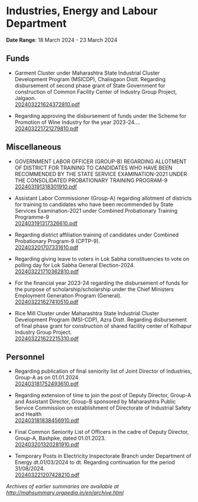 # Industries, Energy and Labour Department

**Date Range**: 18 March 2024 - 23 March 2024


## Funds
- Garment Cluster under Maharashtra State Industrial Cluster Development Program (MSICDP), Chalisgaon Distt. Regarding disbursement of second phase grant of State Government for construction of Common Facility Center of Industry Group Project, Jalgaon.\
  [202403221624372810.pdf](https://gr.maharashtra.gov.in/Site/Upload/Government%20Resolutions/English/202403221624372810.pdf)

- Regarding approving the disbursement of funds under the Scheme for Promotion of Wine Industry for the year 2023-24....\
  [202403221721279810.pdf](https://gr.maharashtra.gov.in/Site/Upload/Government%20Resolutions/English/202403221721279810.pdf)

## Miscellaneous
- GOVERNMENT LABOR OFFICER (GROUP-B) REGARDING ALLOTMENT OF DISTRICT FOR TRAINING TO CANDIDATES WHO HAVE BEEN RECOMMENDED BY THE STATE SERVICE EXAMINATION-2021 UNDER THE CONSOLIDATED PROBATIONARY TRAINING PROGRAM-9\
  [202403191318301910.pdf](https://gr.maharashtra.gov.in/Site/Upload/Government%20Resolutions/English/202403191318301910....pdf)

- Assistant Labor Commissioner (Group-A) regarding allotment of districts for training to candidates who have been recommended by State Services Examination-2021 under Combined Probationary Training Programme-9\
  [202403191317326610.pdf](https://gr.maharashtra.gov.in/Site/Upload/Government%20Resolutions/English/202403191317326610....pdf)

- Regarding district affiliation training of candidates under Combined Probationary Program-9 (CPTP-9).\
  [202403201707331610.pdf](https://gr.maharashtra.gov.in/Site/Upload/Government%20Resolutions/English/202403201707331610.pdf)

- Regarding giving leave to voters in Lok Sabha constituencies to vote on polling day for Lok Sabha General Election-2024.\
  [202403221710362810.pdf](https://gr.maharashtra.gov.in/Site/Upload/Government%20Resolutions/English/202403221710362810.pdf)

- For the financial year 2023-24 regarding the disbursement of funds for the purpose of scholarship/scholarship under the Chief Ministers Employment Generation Program (General).\
  [202403221627410510.pdf](https://gr.maharashtra.gov.in/Site/Upload/Government%20Resolutions/English/202403221627410510.pdf)

- Rice Mill Cluster under Maharashtra State Industrial Cluster Development Program (MSI-CDP), Azra Distt. Regarding disbursement of final phase grant for construction of shared facility center of Kolhapur Industry Group Project.\
  [202403221622215310.pdf](https://gr.maharashtra.gov.in/Site/Upload/Government%20Resolutions/English/202403221622215310.pdf)

## Personnel
- Regarding publication of final seniority list of Joint Director of Industries, Group-A as on 01.01.2024\
  [202403181752493610.pdf](https://gr.maharashtra.gov.in/Site/Upload/Government%20Resolutions/English/202403181752493610.pdf)

- Regarding extension of time to join the post of Deputy Director, Group-A and Assistant Director, Group-B sponsored by Maharashtra Public Service Commission on establishment of Directorate of Industrial Safety and Health\
  [202403181838456910.pdf](https://gr.maharashtra.gov.in/Site/Upload/Government%20Resolutions/English/202403181838456910.pdf)

- Final Common Seniority List of Officers in the cadre of Deputy Director, Group-A, Bashpke, dated 01.01.2023.\
  [202403201320281910.pdf](https://gr.maharashtra.gov.in/Site/Upload/Government%20Resolutions/English/202403201320281910.pdf)

- Temporary Posts in Electricity Inspectorate Branch under Department of Energy dt.01/03/2024 to dt. Regarding continuation for the period 31/08/2024.\
  [202403221207428210.pdf](https://gr.maharashtra.gov.in/Site/Upload/Government%20Resolutions/English/202403221207428210.pdf)


*Archives of earlier summaries are available at http://mahsummary.orgpedia.in/en/archive.html*